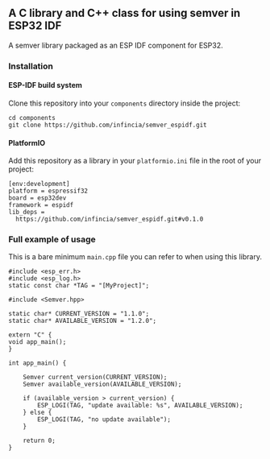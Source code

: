 ## A C library and C++ class for using semver in ESP32 IDF

A semver library packaged as an ESP IDF component for ESP32.

### Installation

#### ESP-IDF build system

Clone this repository into your `components` directory inside the project:

    cd components
    git clone https://github.com/infincia/semver_espidf.git


#### PlatformIO

Add this repository as a library in your `platformio.ini` file in the root of 
your project:

    [env:development]
    platform = espressif32
    board = esp32dev
    framework = espidf
    lib_deps =
      https://github.com/infincia/semver_espidf.git#v0.1.0

### Full example of usage

This is a bare minimum `main.cpp` file you can refer to when using this library. 

    #include <esp_err.h>
    #include <esp_log.h>
    static const char *TAG = "[MyProject]";

    #include <Semver.hpp>

    static char* CURRENT_VERSION = "1.1.0";
    static char* AVAILABLE_VERSION = "1.2.0";

    extern "C" {
    void app_main();
    }

    int app_main() {

        Semver current_version(CURRENT_VERSION);
        Semver available_version(AVAILABLE_VERSION);

        if (available_version > current_version) {
            ESP_LOGI(TAG, "update available: %s", AVAILABLE_VERSION);
        } else {
            ESP_LOGI(TAG, "no update available");
        }

        return 0;
    }

